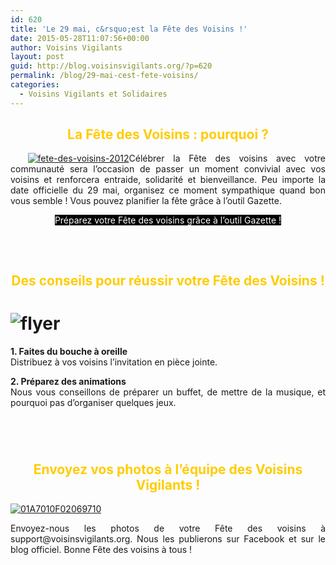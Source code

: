 ```yaml
---
id: 620
title: 'Le 29 mai, c&rsquo;est la Fête des Voisins !'
date: 2015-05-28T11:07:56+00:00
author: Voisins Vigilants
layout: post
guid: http://blog.voisinsvigilants.org/?p=620
permalink: /blog/29-mai-cest-fete-voisins/
categories:
  - Voisins Vigilants et Solidaires
---
```

<h2 style="text-align: center;">
  <span style="color: #ffcc00;"><strong>La Fête des Voisins : pourquoi ?</strong></span>
</h2>

<p style="text-align: justify;">
    <a href="./../../images/2015/05/fete-des-voisins-2012.jpg"><img class="alignleft wp-image-605 size-medium" src="./../../images/2015/05/fete-des-voisins-2012.jpg" alt="fete-des-voisins-2012" /></a>Célébrer la Fête des voisins avec votre communauté sera l&rsquo;occasion de passer un moment convivial avec vos voisins et renforcera entraide, solidarité et bienveillance. Peu importe la date officielle du 29 mai, organisez ce moment sympathique quand bon vous semble ! Vous pouvez planifier la fête grâce à l&rsquo;outil Gazette.
</p>

<p style="text-align: center;">
  <span style="color: #ffffff; background-color: #000000;"><a href="http://www.voisinsvigilants.org/appgazette"><span style="color: #ffffff; background-color: #000000;">Préparez votre Fête des voisins grâce à l&rsquo;outil Gazette !</span></a></span>
</p>

<h2 style="text-align: center;">
</h2>

&nbsp;

<h2 style="text-align: center;">
  <span style="color: #ffcc00;"><strong>Des conseils pour réussir votre Fête des Voisins !</strong></span>
</h2>

<h1 style="text-align: justify;">
  <img class="alignleft wp-image-607 size-medium" src="./../../images/2015/05/flyer.jpg" alt="flyer" />
</h1>

<p style="text-align: justify;">
  <strong>1. Faites du bouche à oreille<br /> </strong>Distribuez à vos voisins l&rsquo;invitation en pièce jointe.
</p>

<p style="text-align: justify;">
  <strong>2. Préparez des animations<br /> </strong>Nous vous conseillons de préparer un buffet, de mettre de la musique, et pourquoi pas d&rsquo;organiser quelques jeux.
</p>

# 

&nbsp;

<h2 style="text-align: center;">
  <span style="color: #ffcc00;"><strong>Envoyez vos photos à l&rsquo;équipe des Voisins Vigilants !</strong></span>
</h2>

[<img class="alignleft size-medium wp-image-606" src="./../../images/2015/05/01A7010F02069710.jpg" alt="01A7010F02069710" />](./../../images/2015/05/01A7010F02069710.jpg)

<p style="text-align: justify;">
  Envoyez-nous les photos de votre Fête des voisins à support@voisinsvigilants.org. Nous les publierons sur Facebook et sur le blog officiel. Bonne Fête des voisins à tous !
</p>
